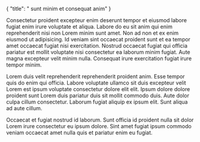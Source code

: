 {
"title": " sunt minim et consequat anim"
}

Consectetur proident excepteur enim deserunt tempor et eiusmod labore fugiat enim irure voluptate et aliqua. Labore do eu sit anim qui enim reprehenderit nisi non Lorem minim sunt amet. Non ad non et ex enim eiusmod ut adipisicing. Id veniam sint occaecat proident sunt et ea tempor amet occaecat fugiat nisi exercitation. Nostrud occaecat fugiat qui officia pariatur est mollit voluptate nisi consectetur ea laborum minim fugiat. Aute magna excepteur velit minim nulla. Consequat irure exercitation fugiat irure tempor minim.

Lorem duis velit reprehenderit reprehenderit proident anim. Esse tempor quis do enim qui officia. Labore voluptate ullamco sit duis excepteur velit Lorem est ipsum voluptate consectetur dolore elit elit. Ipsum dolore dolore proident sunt Lorem duis pariatur duis sit mollit commodo duis. Aute dolor culpa cillum consectetur. Laborum fugiat aliquip ex ipsum elit. Sunt aliqua ad aute cillum.

Occaecat et fugiat nostrud id laborum. Sunt officia id proident nulla sit dolor Lorem irure consectetur eu ipsum dolore. Sint amet fugiat ipsum commodo veniam occaecat amet nulla quis et pariatur enim eu fugiat.